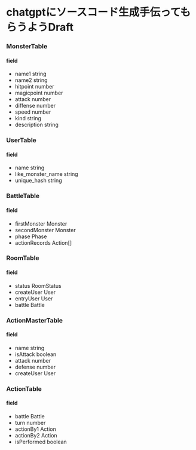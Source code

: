# chatgptにソースコード生成手伝ってもらうようDraft
### MonsterTable
#### field
- name1 string
- name2 string
- hitpoint number
- magicpoint number
- attack number
- diffense number
- speed number
- kind string
- description string

### UserTable
#### field
- name string
- like_monster_name string
- unique_hash string

### BattleTable
#### field
- firstMonster Monster
- secondMonster Monster
- phase Phase
- actionRecords Action[]

### RoomTable
#### field
- status RoomStatus
- createUser User
- entryUser User
- battle Battle

### ActionMasterTable
#### field
- name string
- isAttack boolean
- attack number
- defense number
- createUser User

### ActionTable
#### field
- battle Battle
- turn number
- actionBy1 Action
- actionBy2 Action
- isPerformed boolean

